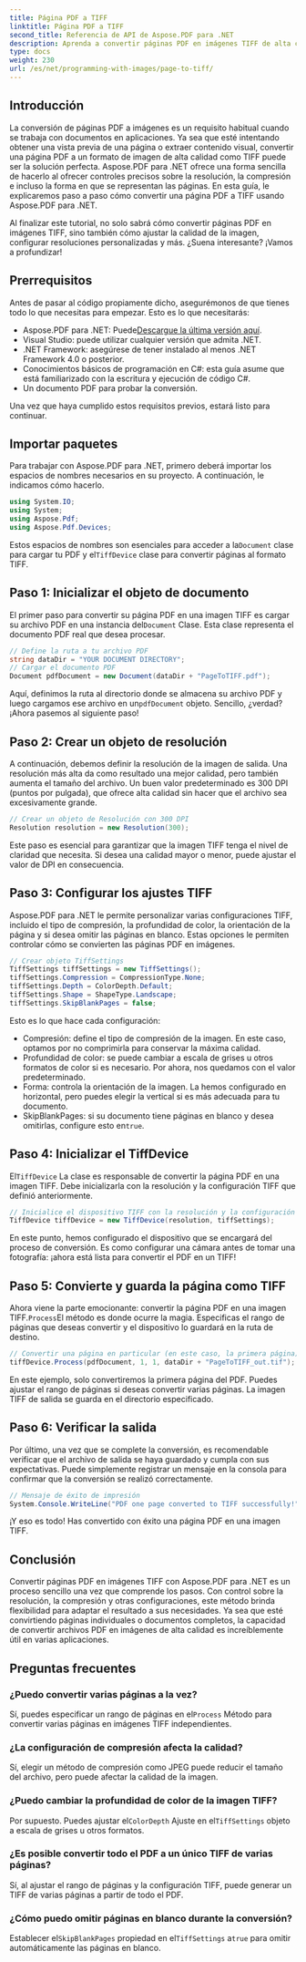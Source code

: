 ```yaml
---
title: Página PDF a TIFF
linktitle: Página PDF a TIFF
second_title: Referencia de API de Aspose.PDF para .NET
description: Aprenda a convertir páginas PDF en imágenes TIFF de alta calidad con Aspose.PDF para .NET. Esta guía paso a paso cubre la resolución, la compresión y más.
type: docs
weight: 230
url: /es/net/programming-with-images/page-to-tiff/
---
```

## Introducción

La conversión de páginas PDF a imágenes es un requisito habitual cuando se trabaja con documentos en aplicaciones. Ya sea que esté intentando obtener una vista previa de una página o extraer contenido visual, convertir una página PDF a un formato de imagen de alta calidad como TIFF puede ser la solución perfecta. Aspose.PDF para .NET ofrece una forma sencilla de hacerlo al ofrecer controles precisos sobre la resolución, la compresión e incluso la forma en que se representan las páginas. En esta guía, le explicaremos paso a paso cómo convertir una página PDF a TIFF usando Aspose.PDF para .NET.

Al finalizar este tutorial, no solo sabrá cómo convertir páginas PDF en imágenes TIFF, sino también cómo ajustar la calidad de la imagen, configurar resoluciones personalizadas y más. ¿Suena interesante? ¡Vamos a profundizar!

## Prerrequisitos

Antes de pasar al código propiamente dicho, asegurémonos de que tienes todo lo que necesitas para empezar. Esto es lo que necesitarás:

-  Aspose.PDF para .NET: Puede[Descargue la última versión aquí](https://releases.aspose.com/pdf/net/).
- Visual Studio: puede utilizar cualquier versión que admita .NET.
- .NET Framework: asegúrese de tener instalado al menos .NET Framework 4.0 o posterior.
- Conocimientos básicos de programación en C#: esta guía asume que está familiarizado con la escritura y ejecución de código C#.
- Un documento PDF para probar la conversión.

Una vez que haya cumplido estos requisitos previos, estará listo para continuar.

## Importar paquetes

Para trabajar con Aspose.PDF para .NET, primero deberá importar los espacios de nombres necesarios en su proyecto. A continuación, le indicamos cómo hacerlo.

```csharp
using System.IO;
using System;
using Aspose.Pdf;
using Aspose.Pdf.Devices;
```

 Estos espacios de nombres son esenciales para acceder a la`Document` clase para cargar tu PDF y el`TiffDevice` clase para convertir páginas al formato TIFF.

## Paso 1: Inicializar el objeto de documento

 El primer paso para convertir su página PDF en una imagen TIFF es cargar su archivo PDF en una instancia del`Document` Clase. Esta clase representa el documento PDF real que desea procesar.

```csharp
// Define la ruta a tu archivo PDF
string dataDir = "YOUR DOCUMENT DIRECTORY";
// Cargar el documento PDF
Document pdfDocument = new Document(dataDir + "PageToTIFF.pdf");
```

 Aquí, definimos la ruta al directorio donde se almacena su archivo PDF y luego cargamos ese archivo en un`pdfDocument` objeto. Sencillo, ¿verdad? ¡Ahora pasemos al siguiente paso!

## Paso 2: Crear un objeto de resolución

A continuación, debemos definir la resolución de la imagen de salida. Una resolución más alta da como resultado una mejor calidad, pero también aumenta el tamaño del archivo. Un buen valor predeterminado es 300 DPI (puntos por pulgada), que ofrece alta calidad sin hacer que el archivo sea excesivamente grande.

```csharp
// Crear un objeto de Resolución con 300 DPI
Resolution resolution = new Resolution(300);
```

Este paso es esencial para garantizar que la imagen TIFF tenga el nivel de claridad que necesita. Si desea una calidad mayor o menor, puede ajustar el valor de DPI en consecuencia.

## Paso 3: Configurar los ajustes TIFF

Aspose.PDF para .NET le permite personalizar varias configuraciones TIFF, incluido el tipo de compresión, la profundidad de color, la orientación de la página y si desea omitir las páginas en blanco. Estas opciones le permiten controlar cómo se convierten las páginas PDF en imágenes.

```csharp
// Crear objeto TiffSettings
TiffSettings tiffSettings = new TiffSettings();
tiffSettings.Compression = CompressionType.None;
tiffSettings.Depth = ColorDepth.Default;
tiffSettings.Shape = ShapeType.Landscape;
tiffSettings.SkipBlankPages = false;
```

Esto es lo que hace cada configuración:
- Compresión: define el tipo de compresión de la imagen. En este caso, optamos por no comprimirla para conservar la máxima calidad.
- Profundidad de color: se puede cambiar a escala de grises u otros formatos de color si es necesario. Por ahora, nos quedamos con el valor predeterminado.
- Forma: controla la orientación de la imagen. La hemos configurado en horizontal, pero puedes elegir la vertical si es más adecuada para tu documento.
-  SkipBlankPages: si su documento tiene páginas en blanco y desea omitirlas, configure esto en`true`.

## Paso 4: Inicializar el TiffDevice

 El`TiffDevice` La clase es responsable de convertir la página PDF en una imagen TIFF. Debe inicializarla con la resolución y la configuración TIFF que definió anteriormente.

```csharp
// Inicialice el dispositivo TIFF con la resolución y la configuración especificadas
TiffDevice tiffDevice = new TiffDevice(resolution, tiffSettings);
```

En este punto, hemos configurado el dispositivo que se encargará del proceso de conversión. Es como configurar una cámara antes de tomar una fotografía: ¡ahora está lista para convertir el PDF en un TIFF!

## Paso 5: Convierte y guarda la página como TIFF

 Ahora viene la parte emocionante: convertir la página PDF en una imagen TIFF.`Process`El método es donde ocurre la magia. Especificas el rango de páginas que deseas convertir y el dispositivo lo guardará en la ruta de destino.

```csharp
// Convertir una página en particular (en este caso, la primera página) y guardarla como TIFF
tiffDevice.Process(pdfDocument, 1, 1, dataDir + "PageToTIFF_out.tif");
```

En este ejemplo, solo convertiremos la primera página del PDF. Puedes ajustar el rango de páginas si deseas convertir varias páginas. La imagen TIFF de salida se guarda en el directorio especificado.

## Paso 6: Verificar la salida

Por último, una vez que se complete la conversión, es recomendable verificar que el archivo de salida se haya guardado y cumpla con sus expectativas. Puede simplemente registrar un mensaje en la consola para confirmar que la conversión se realizó correctamente.

```csharp
// Mensaje de éxito de impresión
System.Console.WriteLine("PDF one page converted to TIFF successfully!");
```

¡Y eso es todo! Has convertido con éxito una página PDF en una imagen TIFF.

## Conclusión

Convertir páginas PDF en imágenes TIFF con Aspose.PDF para .NET es un proceso sencillo una vez que comprende los pasos. Con control sobre la resolución, la compresión y otras configuraciones, este método brinda flexibilidad para adaptar el resultado a sus necesidades. Ya sea que esté convirtiendo páginas individuales o documentos completos, la capacidad de convertir archivos PDF en imágenes de alta calidad es increíblemente útil en varias aplicaciones.

## Preguntas frecuentes

### ¿Puedo convertir varias páginas a la vez?
 Sí, puedes especificar un rango de páginas en el`Process` Método para convertir varias páginas en imágenes TIFF independientes.

### ¿La configuración de compresión afecta la calidad?
Sí, elegir un método de compresión como JPEG puede reducir el tamaño del archivo, pero puede afectar la calidad de la imagen.

### ¿Puedo cambiar la profundidad de color de la imagen TIFF?
 Por supuesto. Puedes ajustar el`ColorDepth` Ajuste en el`TiffSettings` objeto a escala de grises u otros formatos.

### ¿Es posible convertir todo el PDF a un único TIFF de varias páginas?
Sí, al ajustar el rango de páginas y la configuración TIFF, puede generar un TIFF de varias páginas a partir de todo el PDF.

### ¿Cómo puedo omitir páginas en blanco durante la conversión?
 Establecer el`SkipBlankPages` propiedad en el`TiffSettings` a`true` para omitir automáticamente las páginas en blanco.